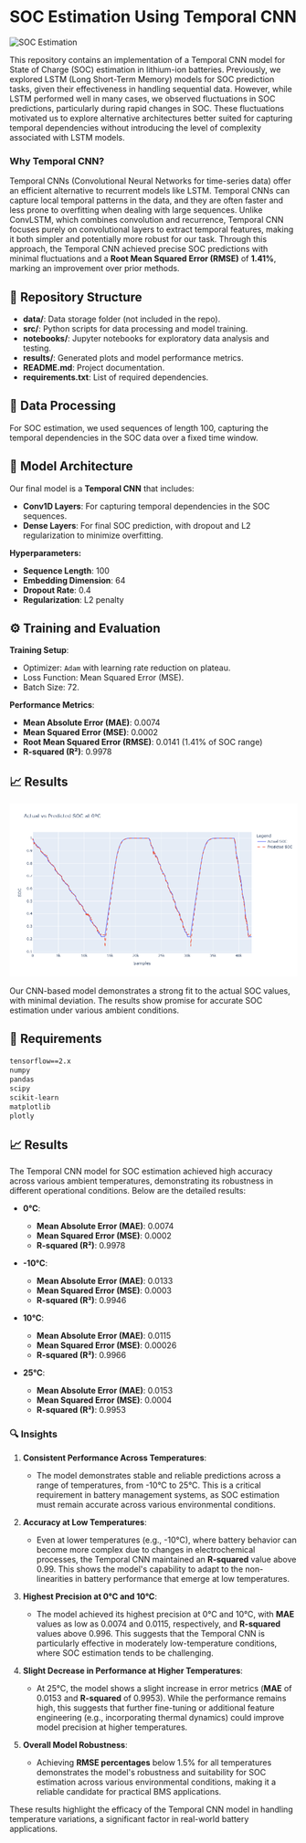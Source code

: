 # SOC Estimation Using Temporal CNN

![SOC Estimation](https://img.shields.io/badge/SOC%20Estimation-Deep%20Learning-brightgreen)

This repository contains an implementation of a Temporal CNN model for State of Charge (SOC) estimation in lithium-ion batteries. Previously, we explored LSTM (Long Short-Term Memory) models for SOC prediction tasks, given their effectiveness in handling sequential data. However, while LSTM performed well in many cases, we observed fluctuations in SOC predictions, particularly during rapid changes in SOC. These fluctuations motivated us to explore alternative architectures better suited for capturing temporal dependencies without introducing the level of complexity associated with LSTM models.

### Why Temporal CNN?
Temporal CNNs (Convolutional Neural Networks for time-series data) offer an efficient alternative to recurrent models like LSTM. Temporal CNNs can capture local temporal patterns in the data, and they are often faster and less prone to overfitting when dealing with large sequences. Unlike ConvLSTM, which combines convolution and recurrence, Temporal CNN focuses purely on convolutional layers to extract temporal features, making it both simpler and potentially more robust for our task. Through this approach, the Temporal CNN achieved precise SOC predictions with minimal fluctuations and a **Root Mean Squared Error (RMSE)** of **1.41%**, marking an improvement over prior methods.

## 📂 Repository Structure

- **data/**: Data storage folder (not included in the repo).
- **src/**: Python scripts for data processing and model training.
- **notebooks/**: Jupyter notebooks for exploratory data analysis and testing.
- **results/**: Generated plots and model performance metrics.
- **README.md**: Project documentation.
- **requirements.txt**: List of required dependencies.


## 🚀 Data Processing

For SOC estimation, we used sequences of length 100, capturing the temporal dependencies in the SOC data over a fixed time window.

## 🔧 Model Architecture

Our final model is a **Temporal CNN** that includes:
- **Conv1D Layers**: For capturing temporal dependencies in the SOC sequences.
- **Dense Layers**: For final SOC prediction, with dropout and L2 regularization to minimize overfitting.

**Hyperparameters:**
- **Sequence Length**: 100
- **Embedding Dimension**: 64
- **Dropout Rate**: 0.4
- **Regularization**: L2 penalty

## ⚙️ Training and Evaluation

**Training Setup**:
- Optimizer: `Adam` with learning rate reduction on plateau.
- Loss Function: Mean Squared Error (MSE).
- Batch Size: 72.

**Performance Metrics**:
- **Mean Absolute Error (MAE)**: 0.0074
- **Mean Squared Error (MSE)**: 0.0002
- **Root Mean Squared Error (RMSE)**: 0.0141 (1.41% of SOC range)
- **R-squared (R²)**: 0.9978

## 📈 Results

![SOC Prediction Plot](results/soc_prediction_plot_0deg.png)

Our CNN-based model demonstrates a strong fit to the actual SOC values, with minimal deviation. The results show promise for accurate SOC estimation under various ambient conditions.

## 📜 Requirements

```plaintext
tensorflow==2.x
numpy
pandas
scipy
scikit-learn
matplotlib
plotly
```

## 📈 Results

The Temporal CNN model for SOC estimation achieved high accuracy across various ambient temperatures, demonstrating its robustness in different operational conditions. Below are the detailed results:

- **0°C**: 
  - **Mean Absolute Error (MAE)**: 0.0074
  - **Mean Squared Error (MSE)**: 0.0002
  - **R-squared (R²)**: 0.9978

- **-10°C**:
  - **Mean Absolute Error (MAE)**: 0.0133
  - **Mean Squared Error (MSE)**: 0.0003
  - **R-squared (R²)**: 0.9946

- **10°C**:
  - **Mean Absolute Error (MAE)**: 0.0115
  - **Mean Squared Error (MSE)**: 0.00026
  - **R-squared (R²)**: 0.9966

- **25°C**:
  - **Mean Absolute Error (MAE)**: 0.0153
  - **Mean Squared Error (MSE)**: 0.0004
  - **R-squared (R²)**: 0.9953

### 🔍 Insights

1. **Consistent Performance Across Temperatures**:
   - The model demonstrates stable and reliable predictions across a range of temperatures, from -10°C to 25°C. This is a critical requirement in battery management systems, as SOC estimation must remain accurate across various environmental conditions.

2. **Accuracy at Low Temperatures**:
   - Even at lower temperatures (e.g., -10°C), where battery behavior can become more complex due to changes in electrochemical processes, the Temporal CNN maintained an **R-squared** value above 0.99. This shows the model's capability to adapt to the non-linearities in battery performance that emerge at low temperatures.

3. **Highest Precision at 0°C and 10°C**:
   - The model achieved its highest precision at 0°C and 10°C, with **MAE** values as low as 0.0074 and 0.0115, respectively, and **R-squared** values above 0.996. This suggests that the Temporal CNN is particularly effective in moderately low-temperature conditions, where SOC estimation tends to be challenging.

4. **Slight Decrease in Performance at Higher Temperatures**:
   - At 25°C, the model shows a slight increase in error metrics (**MAE** of 0.0153 and **R-squared** of 0.9953). While the performance remains high, this suggests that further fine-tuning or additional feature engineering (e.g., incorporating thermal dynamics) could improve model precision at higher temperatures.

5. **Overall Model Robustness**:
   - Achieving **RMSE percentages** below 1.5% for all temperatures demonstrates the model's robustness and suitability for SOC estimation across various environmental conditions, making it a reliable candidate for practical BMS applications.

These results highlight the efficacy of the Temporal CNN model in handling temperature variations, a significant factor in real-world battery applications.
